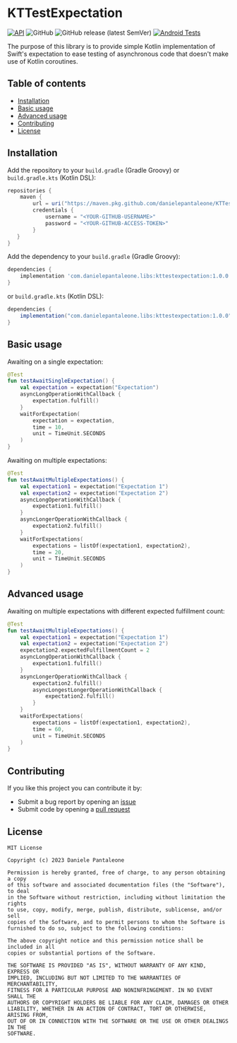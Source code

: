 # KTTestExpectation

[![API](https://img.shields.io/badge/API-23%2B-green.svg)](https://android-arsenal.com/api?level=23)
![GitHub](https://img.shields.io/github/license/danielepantaleone/KTTestExpectation)
![GitHub release (latest SemVer)](https://img.shields.io/github/v/release/danielepantaleone/KTTestExpectation)
[![Android Tests](https://github.com/danielepantaleone/KTTestExpectation/actions/workflows/android-tests.yml/badge.svg)](https://github.com/danielepantaleone/KTTestExpectation/actions/workflows/android-tests.yml)

The purpose of this library is to provide simple Kotlin implementation of Swift's expectation to ease testing of asynchronous code that doesn't make use of Kotlin coroutines.

## Table of contents

* [Installation](#installation)
* [Basic usage](#basic-usage)
* [Advanced usage](#advanced-usage)
* [Contributing](#contributing)
* [License](#license)

## Installation

Add the repository to your `build.gradle` (Gradle Groovy) or `build.gradle.kts` (Kotlin DSL):

```gradle
repositories {
    maven {
        url = uri("https://maven.pkg.github.com/danielepantaleone/KTTestExpectation")
        credentials {
            username = "<YOUR-GITHUB-USERNAME>"
            password = "<YOUR-GITHUB-ACCESS-TOKEN>"
        }
   }
}
```

Add the dependency to your `build.gradle` (Gradle Groovy):

```gradle
dependencies {
    implementation 'com.danielepantaleone.libs:kttestexpectation:1.0.0'
}
```

or `build.gradle.kts` (Kotlin DSL):

```gradle
dependencies {
    implementation("com.danielepantaleone.libs:kttestexpectation:1.0.0")
}
```

## Basic usage

Awaiting on a single expectation:

```kotlin
@Test
fun testAwaitSingleExpectation() {
    val expectation = expectation("Expectation")
    asyncLongOperationWithCallback {
        expectation.fulfill()
    }
    waitForExpectation(
        expectation = expectation,
        time = 10,
        unit = TimeUnit.SECONDS
    )
}
```

Awaiting on multiple expectations:

```kotlin
@Test
fun testAwaitMultipleExpectations() {
    val expectation1 = expectation("Expectation 1")
    val expectation2 = expectation("Expectation 2")
    asyncLongOperationWithCallback {
        expectation1.fulfill()
    }
    asyncLongerOperationWithCallback {
        expectation2.fulfill()
    }
    waitForExpectations(
        expectations = listOf(expectation1, expectation2),
        time = 20,
        unit = TimeUnit.SECONDS
    )
}
```

## Advanced usage

Awaiting on multiple expectations with different expected fulfillment count:

```kotlin
@Test
fun testAwaitMultipleExpectations() {
    val expectation1 = expectation("Expectation 1")
    val expectation2 = expectation("Expectation 2")
    expectation2.expectedFulfillmentCount = 2
    asyncLongOperationWithCallback {
        expectation1.fulfill()
    }
    asyncLongerOperationWithCallback {
        expectation2.fulfill()
        asyncLongestLongerOperationWithCallback {
            expectation2.fulfill()
        }   
    }
    waitForExpectations(
        expectations = listOf(expectation1, expectation2),
        time = 60,
        unit = TimeUnit.SECONDS
    )
}
```

## Contributing

If you like this project you can contribute it by:

- Submit a bug report by opening an [issue](https://github.com/danielepantaleone/KTTestExpectation/issues)
- Submit code by opening a [pull request](https://github.com/danielepantaleone/KTTestExpectation/pulls)

## License

```
MIT License

Copyright (c) 2023 Daniele Pantaleone

Permission is hereby granted, free of charge, to any person obtaining a copy
of this software and associated documentation files (the "Software"), to deal
in the Software without restriction, including without limitation the rights
to use, copy, modify, merge, publish, distribute, sublicense, and/or sell
copies of the Software, and to permit persons to whom the Software is
furnished to do so, subject to the following conditions:

The above copyright notice and this permission notice shall be included in all
copies or substantial portions of the Software.

THE SOFTWARE IS PROVIDED "AS IS", WITHOUT WARRANTY OF ANY KIND, EXPRESS OR
IMPLIED, INCLUDING BUT NOT LIMITED TO THE WARRANTIES OF MERCHANTABILITY,
FITNESS FOR A PARTICULAR PURPOSE AND NONINFRINGEMENT. IN NO EVENT SHALL THE
AUTHORS OR COPYRIGHT HOLDERS BE LIABLE FOR ANY CLAIM, DAMAGES OR OTHER
LIABILITY, WHETHER IN AN ACTION OF CONTRACT, TORT OR OTHERWISE, ARISING FROM,
OUT OF OR IN CONNECTION WITH THE SOFTWARE OR THE USE OR OTHER DEALINGS IN THE
SOFTWARE.
```
